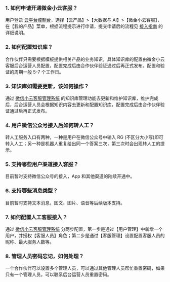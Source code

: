 ### 1. 如何申请开通微金小云客服？
用户登录 [云平台控制台](http://console.tcecqpoc.fsphere.cn/)，选择【云产品】>【大数据与 AI】>【微金小云客服】，在【我的产品】菜单，根据流程提示进行申请，提交申请后的流程见 [接入指南](http://tcecqpoc.fsphere.cn/document/product/401/4283) 的详细说明。
### 2. 如何配置知识库？
合作伙伴只需要根据模板提供相关产品的业务知识，具体知识库的配置由微金小云客服后台运营人员配置，配置完成后由合作伙伴验证通过后再正式发布。配置和验证的周期一般 5-7 个工作日。
### 3. 知识库如需要更新，该如何操作？
通过 [微信小云客服管理系统](https://ics.webank.com) 的知识库管理功能去更新和维护知识库，维护完成后，后台运营人员会根据知识内容去更新和配置知识库，配置完成后由合作伙伴验证通过后再正式发布。
### 4. 用户微信公众号接入后如何转人工？
转人工服务入口有两种，一种是用户在微信公众号中输入 RG (不区分大小写)即可转入人工；另一种是机器人重复给出同一个答案三次，第三次时会出现转人工的提示。
### 5. 支持哪些用户渠道接入客服？
目前暂时支持微信公众号的接入，App 和其他渠道的陆续开通中。
### 6. 支持哪些消息类型？
目前暂时支持文本消息，图文、图片、语音等后续版本支持。
### 7. 如何配置人工客服接入？
通过 [微信小云客服管理系统](https://ics.webank.com) 分两步配置，第一步是通过【用户管理】中新增一个用户，并授权【客服人员】角色；第二步是通过【客服管理】设置配置客服人员的昵称、最大服务人数等。
### 8. 管理人员密码忘记，如何处理？
一个合作伙伴可以设置多个管理人员，可以通过其他管理人员帮忙重置密码，如果只有一个管理人员，可以联系后台运营人员重置密码。
